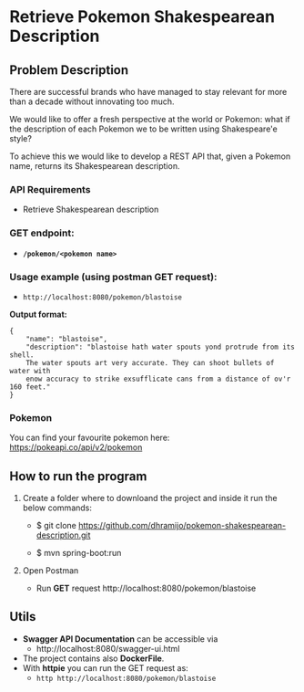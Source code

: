 # Retrieve Pokemon Shakespearean Description


## Problem Description

There are successful brands who have managed to stay relevant for more than a decade without innovating too much.

We would like to offer a fresh perspective at the world or Pokemon: what if the description of each Pokemon we to be written using Shakespeare'e style?

To achieve this we would like to develop a REST API that, given a Pokemon name, returns its Shakespearean description.

### API Requirements

- Retrieve Shakespearean description

### **GET** endpoint: 

- **`/pokemon/<pokemon name>`**

### Usage example (using postman GET request):

- `http://localhost:8080/pokemon/blastoise`

**Output format:**

```
{
    "name": "blastoise",
    "description": "blastoise hath water spouts yond protrude from its shell. 
    The water spouts art very accurate. They can shoot bullets of water with 
    enow accuracy to strike exsufflicate cans from a distance of ov'r 160 feet."
}
```
### Pokemon 

You can find your favourite pokemon here: https://pokeapi.co/api/v2/pokemon


## How to run the program

1. Create a folder where to downloand the project and inside it run the below commands:

   - $ git clone https://github.com/dhramijo/pokemon-shakespearean-description.git

   - $ mvn spring-boot:run

2. Open Postman
  
   - Run **GET** request http://localhost:8080/pokemon/blastoise
   
## Utils

- **Swagger API Documentation** can be accessible via
  - http://localhost:8080/swagger-ui.html
- The project contains also **DockerFile**.
- With **httpie** you can run the GET request as:
  - `http http://localhost:8080/pokemon/blastoise` 

